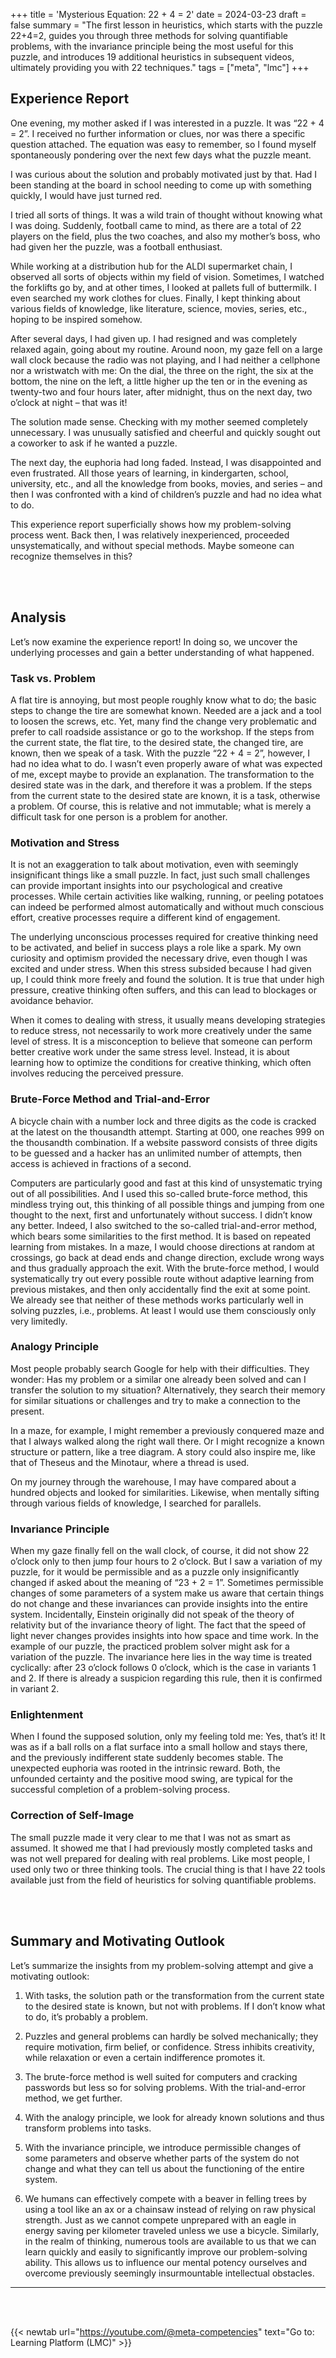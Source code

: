 +++
title = 'Mysterious Equation: 22 + 4 = 2'
date = 2024-03-23
draft = false
summary = "The first lesson in heuristics, which starts with the puzzle 22+4=2, guides you through three methods for solving quantifiable problems, with the invariance principle being the most useful for this puzzle, and introduces 19 additional heuristics in subsequent videos, ultimately providing you with 22 techniques."
tags = ["meta", "lmc"]
+++


## Experience Report  
One evening, my mother asked if I was interested in a puzzle. It was “22 + 4 = 2”. I received no further information or clues, nor was there a specific question attached. The equation was easy to remember, so I found myself spontaneously pondering over the next few days what the puzzle meant.  

I was curious about the solution and probably motivated just by that. Had I been standing at the board in school needing to come up with something quickly, I would have just turned red.  

I tried all sorts of things. It was a wild train of thought without knowing what I was doing. Suddenly, football came to mind, as there are a total of 22 players on the field, plus the two coaches, and also my mother’s boss, who had given her the puzzle, was a football enthusiast.  

While working at a distribution hub for the ALDI supermarket chain, I observed all sorts of objects within my field of vision. Sometimes, I watched the forklifts go by, and at other times, I looked at pallets full of buttermilk. I even searched my work clothes for clues. Finally, I kept thinking about various fields of knowledge, like literature, science, movies, series, etc., hoping to be inspired somehow.  

After several days, I had given up. I had resigned and was completely relaxed again, going about my routine. Around noon, my gaze fell on a large wall clock because the radio was not playing, and I had neither a cellphone nor a wristwatch with me: On the dial, the three on the right, the six at the bottom, the nine on the left, a little higher up the ten or in the evening as twenty-two and four hours later, after midnight, thus on the next day, two o’clock at night – that was it!  

The solution made sense. Checking with my mother seemed completely unnecessary. I was unusually satisfied and cheerful and quickly sought out a coworker to ask if he wanted a puzzle.  

The next day, the euphoria had long faded. Instead, I was disappointed and even frustrated. All those years of learning, in kindergarten, school, university, etc., and all the knowledge from books, movies, and series – and then I was confronted with a kind of children’s puzzle and had no idea what to do.  

This experience report superficially shows how my problem-solving process went. Back then, I was relatively inexperienced, proceeded unsystematically, and without special methods. Maybe someone can recognize themselves in this?  

</br></br>  

## Analysis  
Let’s now examine the experience report! In doing so, we uncover the underlying processes and gain a better understanding of what happened.    

### Task vs. Problem  
A flat tire is annoying, but most people roughly know what to do; the basic steps to change the tire are somewhat known. Needed are a jack and a tool to loosen the screws, etc. Yet, many find the change very problematic and prefer to call roadside assistance or go to the workshop. If the steps from the current state, the flat tire, to the desired state, the changed tire, are known, then we speak of a task. With the puzzle “22 + 4 = 2”, however, I had no idea what to do. I wasn’t even properly aware of what was expected of me, except maybe to provide an explanation. The transformation to the desired state was in the dark, and therefore it was a problem. If the steps from the current state to the desired state are known, it is a task, otherwise a problem. Of course, this is relative and not immutable; what is merely a difficult task for one person is a problem for another.   

### Motivation and Stress  
It is not an exaggeration to talk about motivation, even with seemingly insignificant things like a small puzzle. In fact, just such small challenges can provide important insights into our psychological and creative processes. While certain activities like walking, running, or peeling potatoes can indeed be performed almost automatically and without much conscious effort, creative processes require a different kind of engagement.  

The underlying unconscious processes required for creative thinking need to be activated, and belief in success plays a role like a spark. My own curiosity and optimism provided the necessary drive, even though I was excited and under stress. When this stress subsided because I had given up, I could think more freely and found the solution. It is true that under high pressure, creative thinking often suffers, and this can lead to blockages or avoidance behavior.  

When it comes to dealing with stress, it usually means developing strategies to reduce stress, not necessarily to work more creatively under the same level of stress. It is a misconception to believe that someone can perform better creative work under the same stress level. Instead, it is about learning how to optimize the conditions for creative thinking, which often involves reducing the perceived pressure.   

### Brute-Force Method and Trial-and-Error    
A bicycle chain with a number lock and three digits as the code is cracked at the latest on the thousandth attempt. Starting at 000, one reaches 999 on the thousandth combination. If a website password consists of three digits to be guessed and a hacker has an unlimited number of attempts, then access is achieved in fractions of a second.  

Computers are particularly good and fast at this kind of unsystematic trying out of all possibilities. And I used this so-called brute-force method, this mindless trying out, this thinking of all possible things and jumping from one thought to the next, first and unfortunately without success. I didn’t know any better. Indeed, I also switched to the so-called trial-and-error method, which bears some similarities to the first method. It is based on repeated learning from mistakes. In a maze, I would choose directions at random at crossings, go back at dead ends and change direction, exclude wrong ways and thus gradually approach the exit. With the brute-force method, I would systematically try out every possible route without adaptive learning from previous mistakes, and then only accidentally find the exit at some point. We already see that neither of these methods works particularly well in solving puzzles, i.e., problems. At least I would use them consciously only very limitedly.  

### Analogy Principle    
Most people probably search Google for help with their difficulties. They wonder: Has my problem or a similar one already been solved and can I transfer the solution to my situation? Alternatively, they search their memory for similar situations or challenges and try to make a connection to the present.  

In a maze, for example, I might remember a previously conquered maze and that I always walked along the right wall there. Or I might recognize a known structure or pattern, like a tree diagram. A story could also inspire me, like that of Theseus and the Minotaur, where a thread is used.  

On my journey through the warehouse, I may have compared about a hundred objects and looked for similarities. Likewise, when mentally sifting through various fields of knowledge, I searched for parallels.  

### Invariance Principle    
When my gaze finally fell on the wall clock, of course, it did not show 22 o’clock only to then jump four hours to 2 o’clock. But I saw a variation of my puzzle, for it would be permissible and as a puzzle only insignificantly changed if asked about the meaning of “23 + 2 = 1”. Sometimes permissible changes of some parameters of a system make us aware that certain things do not change and these invariances can provide insights into the entire system. Incidentally, Einstein originally did not speak of the theory of relativity but of the invariance theory of light. The fact that the speed of light never changes provides insights into how space and time work. In the example of our puzzle, the practiced problem solver might ask for a variation of the puzzle. The invariance here lies in the way time is treated cyclically: after 23 o’clock follows 0 o’clock, which is the case in variants 1 and 2. If there is already a suspicion regarding this rule, then it is confirmed in variant 2.   

### Enlightenment    
When I found the supposed solution, only my feeling told me: Yes, that’s it! It was as if a ball rolls on a flat surface into a small hollow and stays there, and the previously indifferent state suddenly becomes stable. The unexpected euphoria was rooted in the intrinsic reward. Both, the unfounded certainty and the positive mood swing, are typical for the successful completion of a problem-solving process.    

### Correction of Self-Image    
The small puzzle made it very clear to me that I was not as smart as assumed. It showed me that I had previously mostly completed tasks and was not well prepared for dealing with real problems. Like most people, I used only two or three thinking tools. The crucial thing is that I have 22 tools available just from the field of heuristics for solving quantifiable problems.   

</br></br>  

## Summary and Motivating Outlook  
Let’s summarize the insights from my problem-solving attempt and give a motivating outlook:  

1. With tasks, the solution path or the transformation from the current state to the desired state is known, but not with problems. If I don’t know what to do, it’s probably a problem.

2. Puzzles and general problems can hardly be solved mechanically; they require motivation, firm belief, or confidence. Stress inhibits creativity, while relaxation or even a certain indifference promotes it.

3. The brute-force method is well suited for computers and cracking passwords but less so for solving problems. With the trial-and-error method, we get further.

4. With the analogy principle, we look for already known solutions and thus transform problems into tasks.

5. With the invariance principle, we introduce permissible changes of some parameters and observe whether parts of the system do not change and what they can tell us about the functioning of the entire system.

6. We humans can effectively compete with a beaver in felling trees by using a tool like an ax or a chainsaw instead of relying on raw physical strength. Just as we cannot compete unprepared with an eagle in energy saving per kilometer traveled unless we use a bicycle. Similarly, in the realm of thinking, numerous tools are available to us that we can learn quickly and easily to significantly improve our problem-solving ability. This allows us to influence our mental potency ourselves and overcome previously seemingly insurmountable intellectual obstacles.

---

</br></br>  

{{< newtab url="https://youtube.com/@meta-competencies" text="Go to: Learning Platform (LMC)" >}}
